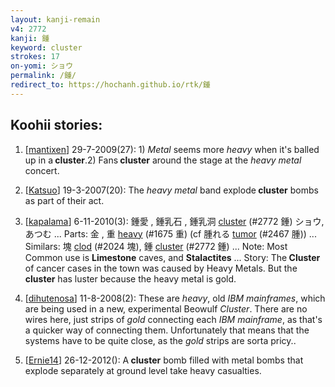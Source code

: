 ```yaml
---
layout: kanji-remain
v4: 2772
kanji: 鍾
keyword: cluster
strokes: 17
on-yomi: ショウ
permalink: /鍾/
redirect_to: https://hochanh.github.io/rtk/鍾
---
```


## Koohii stories: 

1) [<a href="http://kanji.koohii.com/profile/mantixen">mantixen</a>] 29-7-2009(27): 1) <em>Metal</em> seems more <em>heavy</em> when it&#039;s balled up in a<strong> cluster</strong>.2) Fans<strong> cluster</strong> around the stage at the <em>heavy metal</em> concert.

2) [<a href="http://kanji.koohii.com/profile/Katsuo">Katsuo</a>] 19-3-2007(20): The <em>heavy metal</em> band explode<strong> cluster</strong> bombs as part of their act.

3) [<a href="http://kanji.koohii.com/profile/kapalama">kapalama</a>] 6-11-2010(3): 鍾愛 , 鍾乳石 , 鍾乳洞 <a href="../v4/2772.html">cluster</a> (#2772 鍾) ショウ, あつむ ... Parts: 金 , 重 <a href="../v4/1675.html">heavy</a> (#1675 重) (cf 腫れる <a href="../v4/2467.html">tumor</a> (#2467 腫)) ... Similars: 塊 <a href="../v4/2024.html">clod</a> (#2024 塊), 鍾 <a href="../v4/2772.html">cluster</a> (#2772 鍾) ... Note: Most Common use is <strong>Limestone</strong> caves, and <strong>Stalactites</strong> ... Story: The<strong> Cluster</strong> of cancer cases in the town was caused by Heavy Metals. But the<strong> cluster</strong> has luster because the heavy metal is gold.

4) [<a href="http://kanji.koohii.com/profile/dihutenosa">dihutenosa</a>] 11-8-2008(2): These are <em>heavy</em>, old <em>IBM mainframes</em>, which are being used in a new, experimental Beowulf <em>Cluster</em>. There are no wires here, just strips of <em>gold</em> connecting each <em>IBM mainframe</em>, as that&#039;s a quicker way of connecting them. Unfortunately that means that the systems have to be quite close, as the <em>gold</em> strips are sorta pricy..

5) [<a href="http://kanji.koohii.com/profile/Ernie14">Ernie14</a>] 26-12-2012(): A<strong> cluster</strong> bomb filled with metal bombs that explode separately at ground level take heavy casualties.

